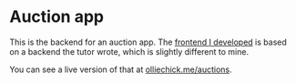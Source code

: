 # Auction app

This is the backend for an auction app. The [frontend I developed](https://github.com/olliechick/auctions-frontend) is based on a backend the tutor wrote, which is slightly different to mine.

You can see a live version of that at [olliechick.me/auctions](http://olliechick.me/auctions).
